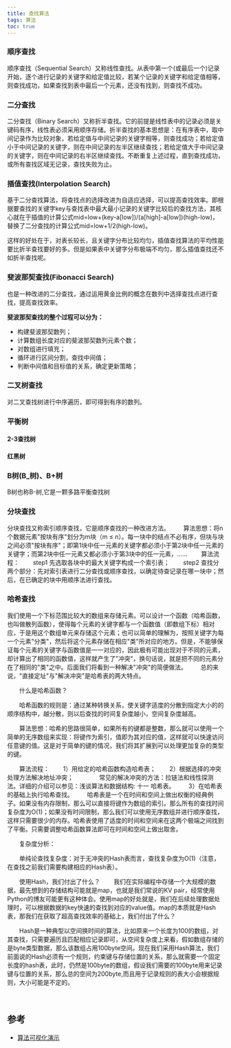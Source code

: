 ```yaml
---
title: 查找算法
tags: 算法
toc: true
---
```







### 顺序查找

顺序查找（Sequential Search）又称线性查找。从表中第一个(或最后一个)记录开始，逐个进行记录的关键字和给定值比较，若某个记录的关键字和给定值相等，则查找成功，如果查找到表中最后一个元素，还没有找到，则查找不成功。


### 二分查找

二分查找（Binary Search）又称折半查找。它的前提是线性表中的记录必须是关键码有序，线性表必须采用顺序存储。折半查找的基本思想是：在有序表中，取中间记录作为比较对象，若给定值与中间记录的关键字相等，则查找成功；若给定值小于中间记录的关键字，则在中间记录的左半区继续查找；若给定值大于中间记录的关键字，则在中间记录的右半区继续查找。不断重复上述过程，直到查找成功，或所有查找区域无记录，查找失败为止。

### 插值查找(Interpolation Search)

基于二分查找算法，将查找点的选择改进为自适应选择，可以提高查找效率。即根据要查找的关键字key与查找表中最大最小记录的关键字比较后的查找方法，其核心就在于插值的计算公式mid=low+(key-a[low])/(a[high]-a[low])(high-low)，替换了二分查找的计算公式mid=low+1/2(high-low)。

这样的好处在于，对表长较长，且关键字分布比较均匀，插值查找算法的平均性能要比折半查找要好的多。但是如果表中关键字分布极端不均匀，那么插值查找还不如折半查找呢。


### 斐波那契查找(Fibonacci Search)

也是一种改进的二分查找，通过运用黄金比例的概念在数列中选择查找点进行查找，提高查找效率。

**斐波那契查找的整个过程可以分为：**

- 构建斐波那契数列；
- 计算数组长度对应的斐波那契数列元素个数；
- 对数组进行填充；
- 循环进行区间分割，查找中间值；
- 判断中间值和目标值的关系，确定更新策略；


### 二叉树查找

对二叉查找树进行中序遍历，即可得到有序的数列。

### 平衡树


#### 2-3查找树


#### 红黑树


### B树(B_树)、B+树

B树也称B-树,它是一颗多路平衡查找树



### 分块查找

分块查找又称索引顺序查找，它是顺序查找的一种改进方法。
　　算法思想：将n个数据元素"按块有序"划分为m块（m ≤ n）。每一块中的结点不必有序，但块与块之间必须"按块有序"；即第1块中任一元素的关键字都必须小于第2块中任一元素的关键字；而第2块中任一元素又都必须小于第3块中的任一元素，……
　　算法流程：
　　step1 先选取各块中的最大关键字构成一个索引表；
　　step2 查找分两个部分：先对索引表进行二分查找或顺序查找，以确定待查记录在哪一块中；然后，在已确定的块中用顺序法进行查找。

### 哈希查找

我们使用一个下标范围比较大的数组来存储元素。可以设计一个函数（哈希函数， 也叫做散列函数），使得每个元素的关键字都与一个函数值（即数组下标）相对应，于是用这个数组单元来存储这个元素；也可以简单的理解为，按照关键字为每一个元素"分类"，然后将这个元素存储在相应"类"所对应的地方。但是，不能够保证每个元素的关键字与函数值是一一对应的，因此极有可能出现对于不同的元素，却计算出了相同的函数值，这样就产生了"冲突"，换句话说，就是把不同的元素分在了相同的"类"之中。后面我们将看到一种解决"冲突"的简便做法。
　　总的来说，"直接定址"与"解决冲突"是哈希表的两大特点。

　　什么是哈希函数？

　　哈希函数的规则是：通过某种转换关系，使关键字适度的分散到指定大小的的顺序结构中，越分散，则以后查找的时间复杂度越小，空间复杂度越高。

　　算法思想：哈希的思路很简单，如果所有的键都是整数，那么就可以使用一个简单的无序数组来实现：将键作为索引，值即为其对应的值，这样就可以快速访问任意键的值。这是对于简单的键的情况，我们将其扩展到可以处理更加复杂的类型的键。

　　算法流程：
　　1）用给定的哈希函数构造哈希表；
　　2）根据选择的冲突处理方法解决地址冲突；
　　　　常见的解决冲突的方法：拉链法和线性探测法。详细的介绍可以参见：浅谈算法和数据结构: 十一 哈希表。
　　3）在哈希表的基础上执行哈希查找。
　　哈希表是一个在时间和空间上做出权衡的经典例子。如果没有内存限制，那么可以直接将键作为数组的索引。那么所有的查找时间复杂度为O(1)；如果没有时间限制，那么我们可以使用无序数组并进行顺序查找，这样只需要很少的内存。哈希表使用了适度的时间和空间来在这两个极端之间找到了平衡。只需要调整哈希函数算法即可在时间和空间上做出取舍。

　　复杂度分析：

　　单纯论查找复杂度：对于无冲突的Hash表而言，查找复杂度为O(1)（注意，在查找之前我们需要构建相应的Hash表）。

　　使用Hash，我们付出了什么？
　　我们在实际编程中存储一个大规模的数据，最先想到的存储结构可能就是map，也就是我们常说的KV pair，经常使用Python的博友可能更有这种体会。使用map的好处就是，我们在后续处理数据处理时，可以根据数据的key快速的查找到对应的value值。map的本质就是Hash表，那我们在获取了超高查找效率的基础上，我们付出了什么？

　　Hash是一种典型以空间换时间的算法，比如原来一个长度为100的数组，对其查找，只需要遍历且匹配相应记录即可，从空间复杂度上来看，假如数组存储的是byte类型数据，那么该数组占用100byte空间。现在我们采用Hash算法，我们前面说的Hash必须有一个规则，约束键与存储位置的关系，那么就需要一个固定长度的hash表，此时，仍然是100byte的数组，假设我们需要的100byte用来记录键与位置的关系，那么总的空间为200byte,而且用于记录规则的表大小会根据规则，大小可能是不定的。




<br/>


## 参考

- [算法可视化演示](https://www.cs.usfca.edu/~galles/visualization/Algorithms.html)

